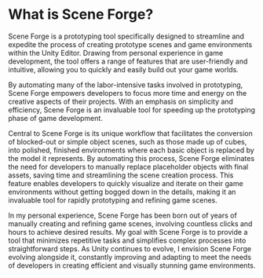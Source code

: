 ﻿

# What is Scene Forge?
Scene Forge is a prototyping tool specifically designed to streamline and expedite the process of creating prototype scenes and game environments within the Unity Editor. Drawing from personal experience in game development, the tool offers a range of features that are user-friendly and intuitive, allowing you to quickly and easily build out your game worlds.

By automating many of the labor-intensive tasks involved in prototyping, Scene Forge empowers developers to focus more time and energy on the creative aspects of their projects. With an emphasis on simplicity and efficiency, Scene Forge is an invaluable tool for speeding up the prototyping phase of game development. 

Central to Scene Forge is its unique workflow that facilitates the conversion of blocked-out or simple object scenes, such as those made up of cubes, into polished, finished environments where each basic object is replaced by the model it represents. By automating this process, Scene Forge eliminates the need for developers to manually replace placeholder objects with final assets, saving time and streamlining the scene creation process. This feature enables developers to quickly visualize and iterate on their game environments without getting bogged down in the details, making it an invaluable tool for rapidly prototyping and refining game scenes.


In my personal experience, Scene Forge has been born out of years of manually creating and refining game scenes, involving countless clicks and hours to achieve desired results. My goal with Scene Forge is to provide a tool that minimizes repetitive tasks and simplifies complex processes into straightforward steps. As Unity continues to evolve, I envision Scene Forge evolving alongside it, constantly improving and adapting to meet the needs of developers in creating efficient and visually stunning game environments.
